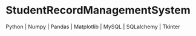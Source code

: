 # StudentRecordManagementSystem
Python | Numpy | Pandas | Matplotlib | MySQL | SQLalchemy | Tkinter
